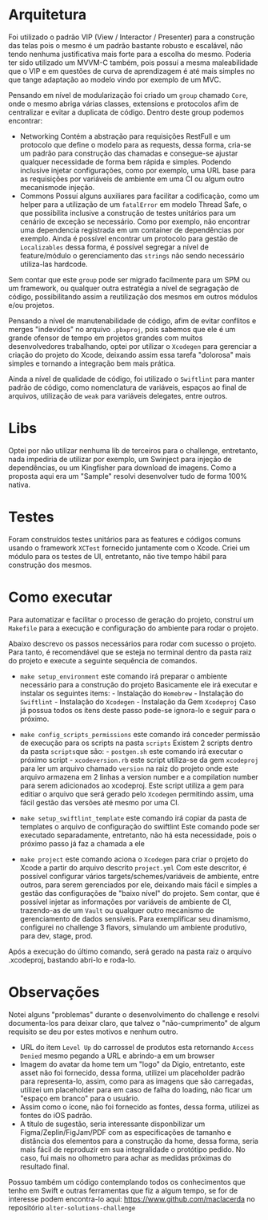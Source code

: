 # Arquitetura

Foi utilizado o padrão VIP (View / Interactor / Presenter) para a construção das telas pois o mesmo é um padrão bastante robusto e escalável, não tendo nenhuma justificativa mais forte para a escolha do mesmo. Poderia ter sido utilizado um MVVM-C também, pois possuí a mesma maleabilidade que o VIP e em questões de curva de aprendizagem é até mais simples no que tange adaptação ao modelo vindo por exemplo de um MVC.

Pensando em nível de modularização foi criado um `group` chamado `Core`, onde o mesmo abriga várias classes, extensions e protocolos afim de centralizar e evitar a duplicata de código. Dentro deste group podemos encontrar:

- Networking
    Contém a abstração para requisições RestFull e um protocolo que define o modelo para as requests, dessa forma, cria-se um padrão para construção das chamadas e consegue-se ajustar qualquer necessidade de forma bem rápida e simples. Podendo inclusive injetar configurações, como por exemplo, uma URL base para as requisições por variáveis de ambiente em uma CI ou algum outro mecanismode injeção.
- Commons
    Possuí alguns auxiliares para facilitar a codificação, como um helper para a utilização de um `fatalError` em modelo Thread Safe, o que possibilita inclusive a construção de testes unitários para um cenário de exceção se necessário. Como por exemplo, não encontrar uma dependencia registrada em um container de dependências por exemplo.
    Ainda é possível encontrar um protocolo para gestão de `Localizables` dessa forma, é possível segregar a nível de feature/módulo o gerenciamento das `strings` não sendo necessário utiliza-las hardcode.

Sem contar que este `group` pode ser migrado facilmente para um SPM ou um framework, ou qualquer outra estratégia a nível de segragação de código, possibilitando assim a reutilização dos mesmos em outros módulos e/ou projetos.


Pensando a nível de manutenabilidade de código, afim de evitar conflitos e merges "indevidos" no arquivo `.pbxproj`, pois sabemos que ele é um grande ofensor de tempo em projetos grandes com muitos desenvolvedores trabalhando, optei por utilizar o `Xcodegen` para gerenciar a criação do projeto do Xcode, deixando assim essa tarefa "dolorosa" mais simples e tornando a integração bem mais prática.

Ainda a nível de qualidade de código, foi utilizado o `Swiftlint` para manter padrão de código, como nomenclatura de variáveis, espaços ao final de arquivos, utilização de `weak` para variáveis delegates, entre outros.

# Libs

Optei por não utilizar nenhuma lib de terceiros para o challenge, entretanto, nada impediria de utilizar por exemplo, um Swinject para injeção de dependências, ou um Kingfisher para download de imagens. Como a proposta aqui era um "Sample" resolvi desenvolver tudo de forma 100% nativa.

# Testes

Foram construídos testes unitários para as features e códigos comuns usando o framework `XCTest` fornecido juntamente com o Xcode. Criei um módulo para os testes de UI, entretanto, não tive tempo hábil para construção dos mesmos.

# Como executar

Para automatizar e facilitar o processo de geração do projeto, construí um `Makefile` para a execução e configuração do ambiente para rodar o projeto.

Abaixo descrevo os passos necessários para rodar com sucesso o projeto. Para tanto, é recomendável que se esteja no terminal dentro da pasta raiz do projeto e execute a seguinte sequência de comandos.

- `make setup_environment` este comando irá preparar o ambiente necessário para a construção do projeto
    Basicamente ele irá executar e instalar os seguintes items:
        - Instalação do `Homebrew`
        - Instalação do `Swiftlint`
        - Instalação do `Xcodegen`
        - Instalação da Gem `Xcodeproj`
    Caso já possua todos os ítens deste passo pode-se ignora-lo e seguir para o próximo.

- `make config_scripts_permissions` este comando irá conceder permissão de execução para os scripts na pasta `scripts`
    Existem 2 scripts dentro da pasta `scripts`que são:
        - `postgen.sh` este comando irá executar o próximo script
        - `xcodeversion.rb` este script utiliza-se da gem `xcodeproj` para ler um arquivo chamado `version` na raiz do projeto
            onde este arquivo armazena em 2 linhas a version number e a compilation number para serem adicionados ao xcodeproj.
            Este script utiliza a gem para editiar o arquivo que será gerado pelo `Xcodegen` permitindo assim, uma fácil gestão
            das versões até mesmo por uma CI.

- `make setup_swiftlint_template` este comando irá copiar da pasta de templates o arquivo de configuração do swiftlint
    Este comando pode ser executado separadamente, entretanto, não há esta necessidade, pois o próximo passo já faz a chamada a ele

- `make project` este comando aciona o `Xcodegen` para criar o projeto do Xcode a partir do arquivo descrito `project.yml`
    Com este descritor, é possível configurar vários targets/schemes/variáveis de ambiente, entre outros, para serem gerenciados por ele, deixando mais fácil e simples a gestão das configurações de "baixo nível" do projeto. Sem contar, que é possível injetar as informações por variáveis de ambiente de CI, trazendo-as de um `Vault` ou qualquer outro mecanismo de gerenciamento de dados sensíveis. Para exemplificar seu dinamismo, configurei no challenge 3 flavors, simulando um ambiente produtivo, para dev, stage, prod.

Após a execução do último comando, será gerado na pasta raiz o arquivo .xcodeproj, bastando abri-lo e roda-lo.

# Observações

Notei alguns "problemas" durante o desenvolvimento do challenge e resolvi documenta-los para deixar claro, que talvez o "não-cumprimento" de algum requisito se deu por estes motivos e nenhum outro.

- URL do item `Level Up` do carrossel de produtos esta retornando `Access Denied` mesmo pegando a URL e abrindo-a em um browser
- Imagem do avatar da home tem um "logo" da Digio, entretanto, este asset não foi fornecido, dessa forma, utilizei um placeholder padrão para representa-lo, assim, como para as imagens que são carregadas, utilizei um placeholder para em caso de falha do loading, não ficar um "espaço em branco" para o usuário.
- Assim como o ícone, não foi fornecido as fontes, dessa forma, utilizei as fontes do iOS padrão.
- A título de sugestão, seria interessante disponbilizar um Figma/Zeplin/FigJam/PDF com as especificações de tamanho e distância dos elementos para a construção da home, dessa forma, seria mais fácil de reproduzir em sua integralidade o protótipo pedido. No caso, fui mais no olhometro para achar as medidas próximas do resultado final.

Possuo também um código contemplando todos os conhecimentos que tenho em Swift e outras ferramentas que fiz a algum tempo, se for de interesse podem encontra-lo aqui: https://www.github.com/maclacerda  no repositório `alter-solutions-challenge`